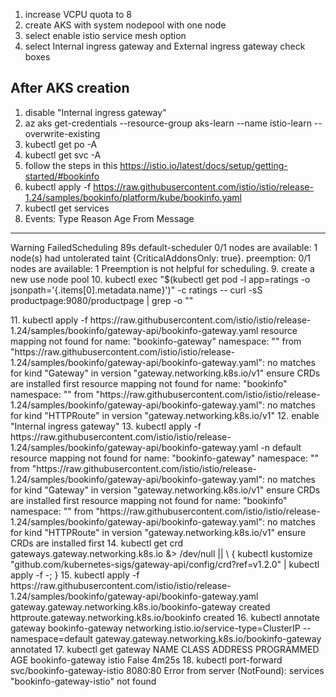 1. increase VCPU quota to 8
2. create AKS with system nodepool with one node
3. select enable istio service mesh option
4. select Internal ingress gateway and External ingress gateway check boxes

## After AKS creation
1. disable "Internal ingress gateway"
2. az aks get-credentials --resource-group aks-learn --name istio-learn --overwrite-existing
3. kubectl get po -A
4. kubectl get svc -A
5. follow the steps in this https://istio.io/latest/docs/setup/getting-started/#bookinfo
6. kubectl apply -f https://raw.githubusercontent.com/istio/istio/release-1.24/samples/bookinfo/platform/kube/bookinfo.yaml
7.  kubectl get services
8.  Events:
  Type     Reason            Age   From               Message
  ----     ------            ----  ----               -------
  Warning  FailedScheduling  89s   default-scheduler  0/1 nodes are available: 1 node(s) had untolerated taint {CriticalAddonsOnly: true}. preemption: 0/1 nodes are available: 1 Preemption is not helpful for scheduling.
9. create a new use node pool
10. kubectl exec "$(kubectl get pod -l app=ratings -o jsonpath='{.items[0].metadata.name}')" -c ratings -- curl -sS productpage:9080/productpage | grep -o "<title>.*</title>"
<title>Simple Bookstore App</title>
11.  kubectl apply -f https://raw.githubusercontent.com/istio/istio/release-1.24/samples/bookinfo/gateway-api/bookinfo-gateway.yaml
  resource mapping not found for name: "bookinfo-gateway" namespace: "" from "https://raw.githubusercontent.com/istio/istio/release-1.24/samples/bookinfo/gateway-api/bookinfo-gateway.yaml": no matches for kind "Gateway" in version "gateway.networking.k8s.io/v1"
ensure CRDs are installed first
resource mapping not found for name: "bookinfo" namespace: "" from "https://raw.githubusercontent.com/istio/istio/release-1.24/samples/bookinfo/gateway-api/bookinfo-gateway.yaml": no matches for kind "HTTPRoute" in version "gateway.networking.k8s.io/v1"
12. enable "Internal ingress gateway"
13. kubectl apply -f https://raw.githubusercontent.com/istio/istio/release-1.24/samples/bookinfo/gateway-api/bookinfo-gateway.yaml -n default
resource mapping not found for name: "bookinfo-gateway" namespace: "" from "https://raw.githubusercontent.com/istio/istio/release-1.24/samples/bookinfo/gateway-api/bookinfo-gateway.yaml": no matches for kind "Gateway" in version "gateway.networking.k8s.io/v1"
ensure CRDs are installed first
resource mapping not found for name: "bookinfo" namespace: "" from "https://raw.githubusercontent.com/istio/istio/release-1.24/samples/bookinfo/gateway-api/bookinfo-gateway.yaml": no matches for kind "HTTPRoute" in version "gateway.networking.k8s.io/v1"
ensure CRDs are installed first
14. kubectl get crd gateways.gateway.networking.k8s.io &> /dev/null || \
{ kubectl kustomize "github.com/kubernetes-sigs/gateway-api/config/crd?ref=v1.2.0" | kubectl apply -f -; }
15. kubectl apply -f https://raw.githubusercontent.com/istio/istio/release-1.24/samples/bookinfo/gateway-api/bookinfo-gateway.yaml
gateway.gateway.networking.k8s.io/bookinfo-gateway created
httproute.gateway.networking.k8s.io/bookinfo created
16. kubectl annotate gateway bookinfo-gateway networking.istio.io/service-type=ClusterIP --namespace=default
gateway.gateway.networking.k8s.io/bookinfo-gateway annotated
17. kubectl get gateway
NAME               CLASS   ADDRESS   PROGRAMMED   AGE
bookinfo-gateway   istio             False        4m25s
18. kubectl port-forward svc/bookinfo-gateway-istio 8080:80
Error from server (NotFound): services "bookinfo-gateway-istio" not found
